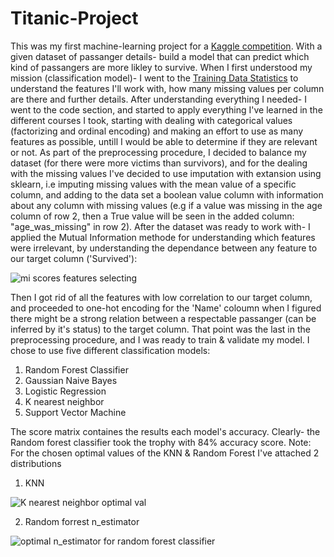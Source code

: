 # Titanic-Project
This was my first machine-learning project for a [Kaggle competition](https://www.kaggle.com/competitions/titanic).
With a given dataset of passanger details- build a model that can predict which kind of passangers are more likley to survive.
When I first understood my mission (classification model)- I went to the [Training Data Statistics](https://www.kaggle.com/competitions/titanic/data?select=train.csv)
to understand the features I'll work with, how many missing values per column are there and further details.
After understanding everything I needed- I went to the code section, and started to apply everything I've learned in the different courses I took, starting with
dealing with categorical values (factorizing and ordinal encoding) and making an effort to use as many features as possible, untill I would be able to
determine if they are relevant or not.
As part of the preprocessing procedure, I decided to balance my dataset (for there were more victims than survivors),  and for the dealing with the missing values
I've decided to use imputation with extansion using sklearn, i.e imputing missing values with the mean value of a specific column, and adding to the data set a
boolean value column with information about any column with missing values (e.g if a value was missing in the age column of row 2, then a True value will be seen
in the added column: "age_was_missing" in row 2).
After the dataset was ready to work with- I applied the Mutual Information methode for understanding which features were irrelevant, by understanding the dependance
between any feature to our target column ('Survived'):


![mi scores features selecting](https://user-images.githubusercontent.com/94384079/190900365-ae96ca4e-0a9e-44ad-9a60-7002b3fc7611.PNG)


Then I got rid of all the features with low correlation to our target column, and proceeded to one-hot encoding for the 'Name' coloumn when I figured there might be
a strong relation between a respectable passanger (can be inferred by it's status) to the target column.
That point was the last in the preprocessing procedure, and I was ready to train & validate my model.
I chose to use five different classification models:

1. Random Forest Classifier
2. Gaussian Naive Bayes
3. Logistic Regression
4. K nearest neighbor
5. Support Vector Machine

The score matrix containes the results each model's accuracy. Clearly- the Random forest classifier took the trophy with 84% accuracy score.
Note: For the chosen optimal values of the KNN & Random Forest I've attached 2 distributions


1. KNN 


![K nearest neighbor optimal val](https://user-images.githubusercontent.com/94384079/190901398-ac6cbbe0-a214-477c-89e8-cfbcaa4fe6dc.PNG)


2. Random forrest n_estimator 


![optimal n_estimator for random forest classifier](https://user-images.githubusercontent.com/94384079/190901426-225268a8-82bd-4124-9563-2f6912b79a57.PNG)
